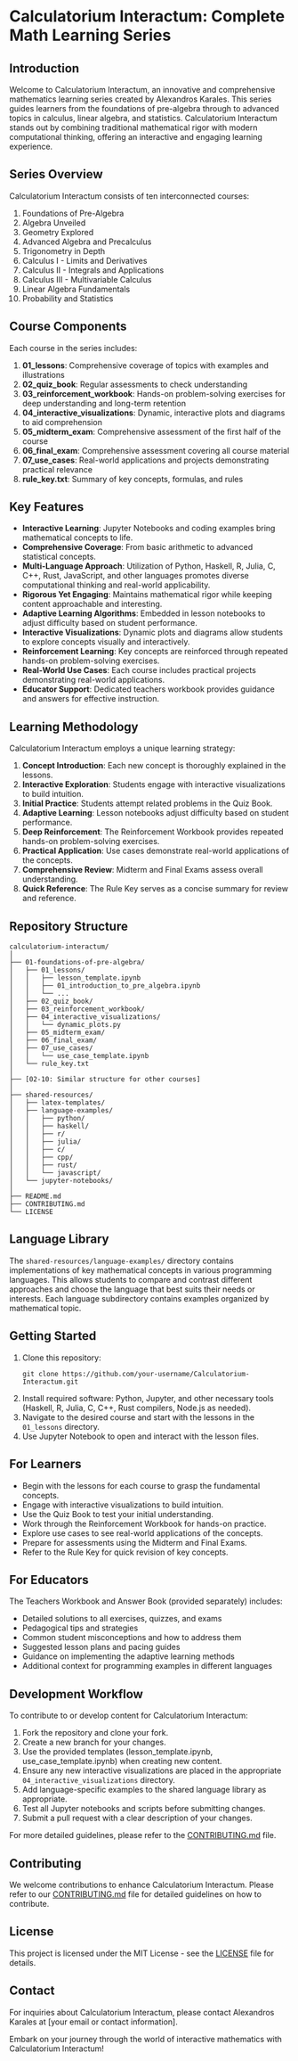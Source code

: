 # Calculatorium Interactum: Complete Math Learning Series

## Introduction

Welcome to Calculatorium Interactum, an innovative and comprehensive mathematics learning series created by Alexandros Karales. This series guides learners from the foundations of pre-algebra through to advanced topics in calculus, linear algebra, and statistics. Calculatorium Interactum stands out by combining traditional mathematical rigor with modern computational thinking, offering an interactive and engaging learning experience.

## Series Overview

Calculatorium Interactum consists of ten interconnected courses:

1. Foundations of Pre-Algebra
2. Algebra Unveiled
3. Geometry Explored
4. Advanced Algebra and Precalculus
5. Trigonometry in Depth
6. Calculus I - Limits and Derivatives
7. Calculus II - Integrals and Applications
8. Calculus III - Multivariable Calculus
9. Linear Algebra Fundamentals
10. Probability and Statistics

## Course Components

Each course in the series includes:

1. **01_lessons**: Comprehensive coverage of topics with examples and illustrations
2. **02_quiz_book**: Regular assessments to check understanding
3. **03_reinforcement_workbook**: Hands-on problem-solving exercises for deep understanding and long-term retention
4. **04_interactive_visualizations**: Dynamic, interactive plots and diagrams to aid comprehension
5. **05_midterm_exam**: Comprehensive assessment of the first half of the course
6. **06_final_exam**: Comprehensive assessment covering all course material
7. **07_use_cases**: Real-world applications and projects demonstrating practical relevance
8. **rule_key.txt**: Summary of key concepts, formulas, and rules

## Key Features

- **Interactive Learning**: Jupyter Notebooks and coding examples bring mathematical concepts to life.
- **Comprehensive Coverage**: From basic arithmetic to advanced statistical concepts.
- **Multi-Language Approach**: Utilization of Python, Haskell, R, Julia, C, C++, Rust, JavaScript, and other languages promotes diverse computational thinking and real-world applicability.
- **Rigorous Yet Engaging**: Maintains mathematical rigor while keeping content approachable and interesting.
- **Adaptive Learning Algorithms**: Embedded in lesson notebooks to adjust difficulty based on student performance.
- **Interactive Visualizations**: Dynamic plots and diagrams allow students to explore concepts visually and interactively.
- **Reinforcement Learning**: Key concepts are reinforced through repeated hands-on problem-solving exercises.
- **Real-World Use Cases**: Each course includes practical projects demonstrating real-world applications.
- **Educator Support**: Dedicated teachers workbook provides guidance and answers for effective instruction.

## Learning Methodology

Calculatorium Interactum employs a unique learning strategy:

1. **Concept Introduction**: Each new concept is thoroughly explained in the lessons.
2. **Interactive Exploration**: Students engage with interactive visualizations to build intuition.
3. **Initial Practice**: Students attempt related problems in the Quiz Book.
4. **Adaptive Learning**: Lesson notebooks adjust difficulty based on student performance.
5. **Deep Reinforcement**: The Reinforcement Workbook provides repeated hands-on problem-solving exercises.
6. **Practical Application**: Use cases demonstrate real-world applications of the concepts.
7. **Comprehensive Review**: Midterm and Final Exams assess overall understanding.
8. **Quick Reference**: The Rule Key serves as a concise summary for review and reference.

## Repository Structure

```
calculatorium-interactum/
│
├── 01-foundations-of-pre-algebra/
│   ├── 01_lessons/
│   │   ├── lesson_template.ipynb
│   │   ├── 01_introduction_to_pre_algebra.ipynb
│   │   └── ...
│   ├── 02_quiz_book/
│   ├── 03_reinforcement_workbook/
│   ├── 04_interactive_visualizations/
│   │   └── dynamic_plots.py
│   ├── 05_midterm_exam/
│   ├── 06_final_exam/
│   ├── 07_use_cases/
│   │   └── use_case_template.ipynb
│   └── rule_key.txt
│
├── [02-10: Similar structure for other courses]
│
├── shared-resources/
│   ├── latex-templates/
│   ├── language-examples/
│   │   ├── python/
│   │   ├── haskell/
│   │   ├── r/
│   │   ├── julia/
│   │   ├── c/
│   │   ├── cpp/
│   │   ├── rust/
│   │   └── javascript/
│   └── jupyter-notebooks/
│
├── README.md
├── CONTRIBUTING.md
└── LICENSE
```

## Language Library

The `shared-resources/language-examples/` directory contains implementations of key mathematical concepts in various programming languages. This allows students to compare and contrast different approaches and choose the language that best suits their needs or interests. Each language subdirectory contains examples organized by mathematical topic.

## Getting Started

1. Clone this repository:
   ```
   git clone https://github.com/your-username/Calculatorium-Interactum.git
   ```
2. Install required software: Python, Jupyter, and other necessary tools (Haskell, R, Julia, C, C++, Rust compilers, Node.js as needed).
3. Navigate to the desired course and start with the lessons in the `01_lessons` directory.
4. Use Jupyter Notebook to open and interact with the lesson files.

## For Learners

- Begin with the lessons for each course to grasp the fundamental concepts.
- Engage with interactive visualizations to build intuition.
- Use the Quiz Book to test your initial understanding.
- Work through the Reinforcement Workbook for hands-on practice.
- Explore use cases to see real-world applications of the concepts.
- Prepare for assessments using the Midterm and Final Exams.
- Refer to the Rule Key for quick revision of key concepts.

## For Educators

The Teachers Workbook and Answer Book (provided separately) includes:
- Detailed solutions to all exercises, quizzes, and exams
- Pedagogical tips and strategies
- Common student misconceptions and how to address them
- Suggested lesson plans and pacing guides
- Guidance on implementing the adaptive learning methods
- Additional context for programming examples in different languages

## Development Workflow

To contribute to or develop content for Calculatorium Interactum:

1. Fork the repository and clone your fork.
2. Create a new branch for your changes.
3. Use the provided templates (lesson_template.ipynb, use_case_template.ipynb) when creating new content.
4. Ensure any new interactive visualizations are placed in the appropriate `04_interactive_visualizations` directory.
5. Add language-specific examples to the shared language library as appropriate.
6. Test all Jupyter notebooks and scripts before submitting changes.
7. Submit a pull request with a clear description of your changes.

For more detailed guidelines, please refer to the [CONTRIBUTING.md](CONTRIBUTING.md) file.

## Contributing

We welcome contributions to enhance Calculatorium Interactum. Please refer to our [CONTRIBUTING.md](CONTRIBUTING.md) file for detailed guidelines on how to contribute.

## License

This project is licensed under the MIT License - see the [LICENSE](LICENSE) file for details.

## Contact

For inquiries about Calculatorium Interactum, please contact Alexandros Karales at [your email or contact information].

Embark on your journey through the world of interactive mathematics with Calculatorium Interactum!

